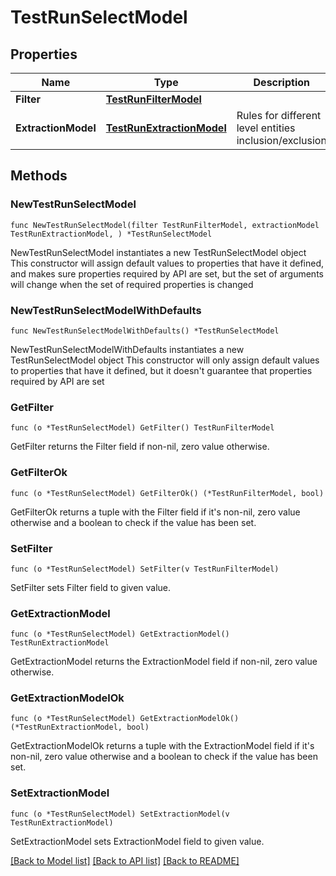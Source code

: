 # TestRunSelectModel

## Properties

Name | Type | Description | Notes
------------ | ------------- | ------------- | -------------
**Filter** | [**TestRunFilterModel**](TestRunFilterModel.md) |  | 
**ExtractionModel** | [**TestRunExtractionModel**](TestRunExtractionModel.md) | Rules for different level entities inclusion/exclusion | 

## Methods

### NewTestRunSelectModel

`func NewTestRunSelectModel(filter TestRunFilterModel, extractionModel TestRunExtractionModel, ) *TestRunSelectModel`

NewTestRunSelectModel instantiates a new TestRunSelectModel object
This constructor will assign default values to properties that have it defined,
and makes sure properties required by API are set, but the set of arguments
will change when the set of required properties is changed

### NewTestRunSelectModelWithDefaults

`func NewTestRunSelectModelWithDefaults() *TestRunSelectModel`

NewTestRunSelectModelWithDefaults instantiates a new TestRunSelectModel object
This constructor will only assign default values to properties that have it defined,
but it doesn't guarantee that properties required by API are set

### GetFilter

`func (o *TestRunSelectModel) GetFilter() TestRunFilterModel`

GetFilter returns the Filter field if non-nil, zero value otherwise.

### GetFilterOk

`func (o *TestRunSelectModel) GetFilterOk() (*TestRunFilterModel, bool)`

GetFilterOk returns a tuple with the Filter field if it's non-nil, zero value otherwise
and a boolean to check if the value has been set.

### SetFilter

`func (o *TestRunSelectModel) SetFilter(v TestRunFilterModel)`

SetFilter sets Filter field to given value.


### GetExtractionModel

`func (o *TestRunSelectModel) GetExtractionModel() TestRunExtractionModel`

GetExtractionModel returns the ExtractionModel field if non-nil, zero value otherwise.

### GetExtractionModelOk

`func (o *TestRunSelectModel) GetExtractionModelOk() (*TestRunExtractionModel, bool)`

GetExtractionModelOk returns a tuple with the ExtractionModel field if it's non-nil, zero value otherwise
and a boolean to check if the value has been set.

### SetExtractionModel

`func (o *TestRunSelectModel) SetExtractionModel(v TestRunExtractionModel)`

SetExtractionModel sets ExtractionModel field to given value.



[[Back to Model list]](../README.md#documentation-for-models) [[Back to API list]](../README.md#documentation-for-api-endpoints) [[Back to README]](../README.md)


